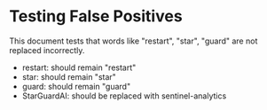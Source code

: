 # Testing False Positives

This document tests that words like "restart", "star", "guard" are not replaced incorrectly.

- restart: should remain "restart"
- star: should remain "star"  
- guard: should remain "guard"
- StarGuardAI: should be replaced with sentinel-analytics

